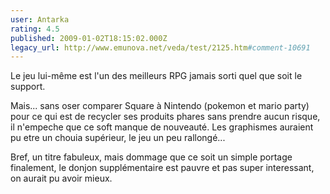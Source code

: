 ```yaml
---
user: Antarka
rating: 4.5
published: 2009-01-02T18:15:02.000Z
legacy_url: http://www.emunova.net/veda/test/2125.htm#comment-10691
---
```

Le jeu lui-même est l'un des meilleurs RPG jamais sorti quel que soit le support.

Mais... sans oser comparer Square à Nintendo (pokemon et mario party) pour ce qui est de recycler ses produits phares sans prendre aucun risque, il n'empeche que ce soft manque de nouveauté. Les graphismes auraient pu etre un chouia supérieur, le jeu un peu rallongé... 

Bref, un titre fabuleux, mais dommage que ce soit un simple portage finalement, le donjon supplémentaire est pauvre et pas super interessant, on aurait pu avoir mieux.